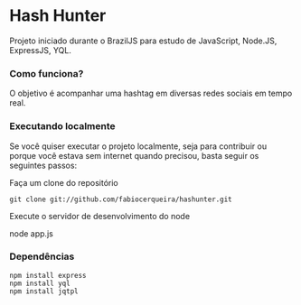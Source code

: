 # Hash Hunter

Projeto iniciado durante o BrazilJS para estudo de JavaScript, Node.JS, ExpressJS, YQL.

### Como funciona?

O objetivo é acompanhar uma hashtag em diversas redes sociais em tempo real.

### Executando localmente

Se você quiser executar o projeto localmente, seja para contribuir ou porque você estava sem internet quando precisou,
basta seguir os seguintes passos:

Faça um clone do repositório

    git clone git://github.com/fabiocerqueira/hashunter.git

Execute o servidor de desenvolvimento do node 

   node app.js 

### Dependências
    npm install express
    npm install yql
    npm install jqtpl 
